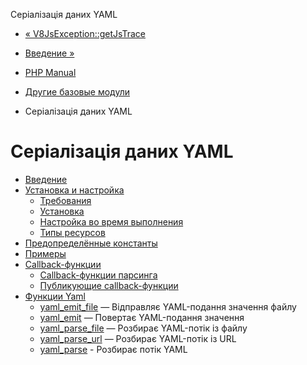 Серіалізація даних YAML

-   [« V8JsException::getJsTrace](v8jsexception.getjstrace.html)
    
-   [Введение »](intro.yaml.html)
    
-   [PHP Manual](index.html)
    
-   [Другие базовые модули](refs.basic.other.html)
    
-   Серіалізація даних YAML
    

# Серіалізація даних YAML

-   [Введение](intro.yaml.html)
-   [Установка и настройка](yaml.setup.html)
    -   [Требования](yaml.requirements.html)
    -   [Установка](yaml.installation.html)
    -   [Настройка во время выполнения](yaml.configuration.html)
    -   [Типы ресурсов](yaml.resources.html)
-   [Предопределённые константы](yaml.constants.html)
-   [Примеры](yaml.examples.html)
-   [Callback-функции](yaml.callbacks.html)
    -   [Callback-функции парсинга](yaml.callbacks.parse.html)
    -   [Публикующие callback-функции](yaml.callbacks.emit.html)
-   [Функции Yaml](ref.yaml.html)
    -   [yaml\_emit\_file](function.yaml-emit-file.html) — Відправляє YAML-подання значення файлу
    -   [yaml\_emit](function.yaml-emit.html) — Повертає YAML-подання значення
    -   [yaml\_parse\_file](function.yaml-parse-file.html) — Розбирає YAML-потік із файлу
    -   [yaml\_parse\_url](function.yaml-parse-url.html) — Розбирає YAML-потік із URL
    -   [yaml\_parse](function.yaml-parse.html) - Розбирає потік YAML